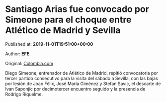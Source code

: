 
# Santiago Arias fue convocado por Simeone para el choque entre Atlético de Madrid y Sevilla

Published at: **2019-11-01T19:51:00+00:00**

Author: **EFE**

Original: [Colombia.com](https://www.colombia.com/futbol/colombianos-en-el-exterior/santiago-arias-convocado-atletico-de-madrid-vs-sevilla-246258)

Diego Simeone, entrenador de Atlético de Madrid, repitió convocatoria por tercer partido consecutivo para la visita del sábado a Sevilla, con las bajas por lesión de Joao Félix, José María Giménez y Stefan Savic, el descarte de Ivan Saponjic por decimotercer encuentro seguido y la presencia de Rodrigo Riquelme.
